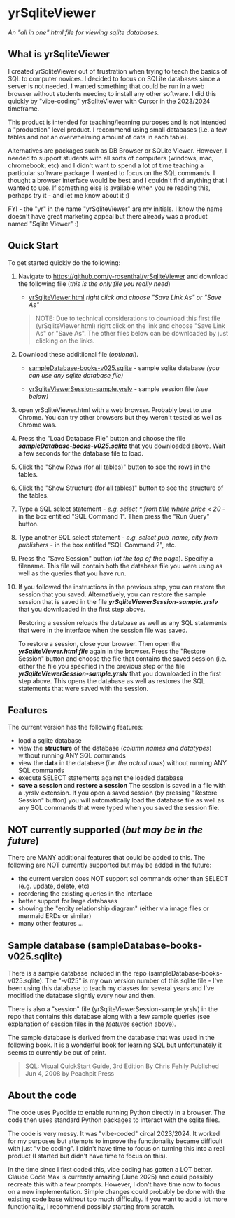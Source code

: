 # yrSqliteViewer

*An "all in one" html file for viewing sqlite databases.*

## What is yrSqliteViewer

I created yrSqliteViewer out of frustration when trying to teach the basics of SQL to computer novices. 
I decided to focus on SQLite databases since a server is not needed. 
I wanted something that could be run in a web browser without students needing to install any other software.
I did this quickly by "vibe-coding" yrSqliteViewer with Cursor in the 2023/2024 timeframe. 

This product is intended for teaching/learning purposes and is not intended a "production" level product.
I recommend using small databases (i.e. a few tables and not an overwhelming amount of data in each table).

Alternatives are packages such as DB Browser or SQLite Viewer. However, I needed to support students 
with all sorts of computers (windows, mac, chromebook, etc) and I didn't want to spend a lot of time 
teaching a particular software package. I wanted to focus on the SQL commands. I thought a browser
interface would be best and I couldn't find anything that I wanted to use. If something else is
available when you're reading this, perhaps try it - and let me know about it :)

FYI - the "yr" in the name "yrSqliteViewer" are my initials. I know the name doesn't have great marketing
appeal but there already was a product named "Sqlite Viewer" :)


## Quick Start

To get started quickly do the following:

1. Navigate to https://github.com/y-rosenthal/yrSqliteViewer and download the following file
   (*this is the only file you really need*)

   * <a href="https://github.com/y-rosenthal/yrSqliteViewer/raw/master/yrSqliteViewer.html" download>yrSqliteViewer.html</a> *right click and choose "Save Link As" or "Save As"*

   > NOTE:
   > Due to technical considerations to download this first file (yrSqliteViewer.html)
   > right click on the link and choose "Save Link As" or "Save As".
   > The other files below can be downloaded by just clicking on the links.


2. Download these additiional file (*optional*).

   * <a href="https://github.com/y-rosenthal/yrSqliteViewer/raw/master/sampleDatabase-books-v025.sqlite" download>sampleDatabase-books-v025.sqlite</a> - sample sqlite database *(you can use any sqlite database file)*

   * <a href="https://github.com/y-rosenthal/yrSqliteViewer/raw/master/yrSqliteViewerSession-sample.yrslv" download>yrSqliteViewerSession-sample.yrslv</a> - sample session file *(see below)*

     
3. open yrSqliteViewer.html with a web browser. 
   Probably best to use Chrome. You can try other browsers but they weren't tested as well as Chrome was.

4. Press the "Load Database File" button and choose the file ***sampleDatabase-books-v025.sqlite***
   that you downloaded above. Wait a few seconds for the database file to load.
 
5. Click the "Show Rows (for all tables)" button to see the rows in the tables.

6. Click the "Show Structure (for all tables)" button to see the structure of the tables.
 
7. Type a SQL select statement - *e.g. select * from title where price < 20* - in the box entitled "SQL Command 1". 
   Then press the "Run Query" button.
 
8. Type another SQL select statement - *e.g. select pub_name, city from publishers* - in the box entitled "SQL Command 2", etc.
 
9. Press the "Save Session" button (*at the top of the page*). Specifiy a filename. This file will contain
   both the database file you were using as well as the queries that you have run.
 
10. If you followed the instructions in the previous step, you can restore the session 
    that you saved. Alternatively, you can restore the sample session that is saved in the file
    ***yrSqliteViewerSession-sample.yrslv*** that you downloaded in the first step above.
    
    Restoring a session reloads the database as well as any SQL statements that were in
    the interface when the session file was saved. 
    
    To restore a session, close your browser. 
    Then open the ***yrSqliteViewer.html file*** again in the browser. 
    Press the "Restore Session" button and choose the file that contains the saved session
    (i.e. either the file you specified in the previous step or the file 
    ***yrSqliteViewerSession-sample.yrslv*** that you downloaded in the first step above. 
    This opens the database as well as restores the SQL statements that were saved with the session.
    

## Features

The current version has the following features:

- load a sqlite database
- view the **structure** of the database (*column names and datatypes*) without running ANY SQL commands
- view the **data** in the database (*i.e. the actual rows*) without running ANY SQL commands
- execute SELECT statements against the loaded database
- **save a session** and **restore a session**
  The session is saved in a file with a .yrslv extension.
  If you open a saved session (by pressing "Restore Session" button) you will automatically load the database file
  as well as any SQL commands that were typed when you saved the session file.

## NOT currently supported (*but may be in the future*)

There are MANY additional features that could be added to this. The following are NOT currently
supported but may be added in the future:

- the current version does NOT support sql commands other than SELECT (e.g. update, delete, etc)
- reordering the existing queries in the interface
- better support for large databases
- showing the "entity relationship diagram" (either via image files or mermaid ERDs or similar)
- many other features ...


## Sample database (sampleDatabase-books-v025.sqlite)

There is a sample database included in the repo (sampleDatabase-books-v025.sqlite). 
The "-v025" is my own version number of this sqlite file - I've been using this database to teach my classes
for several years and I've modified the database slightly every now and then. 

There is also a "session" file (yrSqliteViewerSession-sample.yrslv) in the repo that contains this 
database along with a few sample queries (see explanation of session files in the *features* section above).

The sample database is derived from the database that was used in the following book. 
It is a wonderful book for learning SQL but unfortunately it seems to currently be out of print.

> SQL: Visual QuickStart Guide, 3rd Edition
> By Chris Fehily
> Published Jun 4, 2008 by Peachpit Press


## About the code

The code uses Pyodide to enable running Python directly in a browser.
The code then uses standard Python packages to interact with the sqlite files. 

The code is very messy. It was "vibe-coded" circal 2023/2024. It worked for my purposes but 
attempts to improve the functionality became difficult with just "vibe coding".
I didn't have time to focus on turning this into a real product (I started but didn't have time
to focus on this). 

In the time since I first coded this, vibe coding has gotten a LOT better. Claude Code Max is currently 
amazing (June 2025) and could possibly recreate this with a few prompts. However, I don't have time 
now to focus on a new implementation. Simple changes could probably be done with the existing code base
without too much difficulty. If you want to add a lot more functionality, I recommend possibly starting from scratch. 
